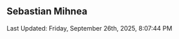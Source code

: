 <h2>Sebastian Mihnea</h2>

<!--RECENT_ACTIVITY:start-->
<!--RECENT_ACTIVITY:end-->
<!--RECENT_ACTIVITY:last_update-->
Last Updated: Friday, September 26th, 2025, 8:07:44 PM
<!--RECENT_ACTIVITY:last_update_end-->

<!---LOL-STATS-START-HERE--->
<!---LOL-STATS-END-HERE--->
